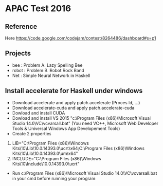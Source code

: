# APAC Test 2016
## Reference 
 Here https://code.google.com/codejam/contest/8264486/dashboard#s=p1

## Projects
- bee : Problem A. Lazy Spelling Bee 
- robot : Problem B. Robot Rock Band
- Net : Simple Neural Network in Haskell
 
## Install accelerate for Haskell under windows
- Download accelerate and apply patch.accelerate (Proces Id, ...)
- Download accelerate-cuda and apply patch.accelerate-cuda
- Dowload and install CUDA
- Dowload and install VS 2015 "c:\Program Files (x86)\Microsoft Visual Studio 14.0\VC\vcvarsall.bat" (You need VC++, Microsoft Web Developer Tools & Universal Windows App Developement Tools)
- Create 2 properties
1. LIB="C:\Program Files (x86)\Windows Kits\10\Lib\10.0.14393.0\ucrt\x64;C:\Program Files (x86)\Windows Kits\10\Lib\10.0.14393.0\um\x64"
2. INCLUDE="C:\Program Files (x86)\Windows Kits\10\Include\10.0.14393.0\ucrt"
- Run c:\Program Files (x86)\Microsoft Visual Studio 14.0\VC\vcvarsall.bat in your cmd before running your program